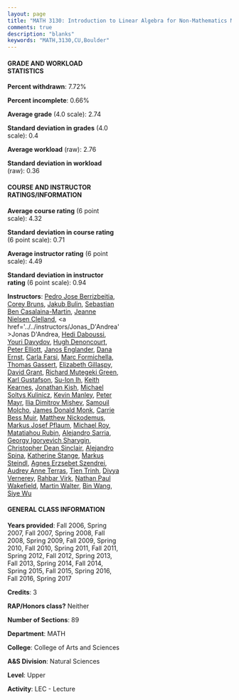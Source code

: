 ```yaml
---
layout: page
title: "MATH 3130: Introduction to Linear Algebra for Non-Mathematics Majors Statistics"
comments: true
description: "blanks"
keywords: "MATH,3130,CU,Boulder"
---
```

<head>
<script src="https://ajax.googleapis.com/ajax/libs/jquery/2.1.3/jquery.min.js"></script>
<script src="https://dl.dropboxusercontent.com/s/pc42nxpaw1ea4o9/highcharts.js?dl=0"></script>
<!-- <script src="../assets/js/highcharts.js"></script> -->
<style type="text/css">@font-face {
	font-family: "Bebas Neue";
	src: url(https://www.filehosting.org/file/details/544349/BebasNeue Regular.otf) format("opentype");
	}
	h1.Bebas { 
		font-family: "Bebas Neue", Verdana, Tahoma;
	}
</style>
</head>
<body>
	<div id="container" style="float: right; width: 45%; height: 88%; margin-left: 2.5%; margin-right: 2.5%;"></div>
	<script language="JavaScript">
		$(document).ready(function() {
		var chart = {type: 'column'};
		var title = {text: 'Grade Distribution'};
		var xAxis = {categories: ['A','B','C','D','F'],crosshair: true};
		var yAxis = {min: 0,title: {text: 'Percentage'}};
		var tooltip = {headerFormat: '<center><b><span style="font-size:20px">{point.key}</span></b></center>',
		               pointFormat: '<td style="padding:0"><b>{point.y:.1f}%</b></td>',
		               footerFormat: '</table>',shared: true,useHTML: true};
		var plotOptions = {column: {pointPadding: 0.0,borderWidth: 0}};  
		var credits = {enabled: false};var series= [{name: 'Percent',data: [32.96,31.95,21.52,4.81,8.76,]}];
		var json = {};
		json.chart = chart;
		json.title = title;
		json.tooltip = tooltip;
		json.xAxis = xAxis;
		json.yAxis = yAxis;  
		json.series = series;
		json.plotOptions = plotOptions;  
		json.credits = credits;
		$('#container').highcharts(json);
	});
	</script>
</body>
			   
#### GRADE AND WORKLOAD STATISTICS

**Percent withdrawn**: 7.72%

**Percent incomplete**: 0.66%

**Average grade** (4.0 scale): 2.74

**Standard deviation in grades** (4.0 scale): 0.4

**Average workload** (raw): 2.76

**Standard deviation in workload** (raw): 0.36

#### COURSE AND INSTRUCTOR RATINGS/INFORMATION

**Average course rating** (6 point scale): 4.32

**Standard deviation in course rating** (6 point scale): 0.71

**Average instructor rating** (6 point scale): 4.49

**Standard deviation in instructor rating** (6 point scale): 0.94

**Instructors**: <a href='../../instructors/Pedro_Jose_Berrizbeitia'>Pedro Jose Berrizbeitia</a>, <a href='../../instructors/Corey_Bruns'>Corey Bruns</a>, <a href='../../instructors/Jakub_Bulin'>Jakub Bulin</a>, <a href='../../instructors/Sebastian_Ben_Casalaina-Martin'>Sebastian Ben Casalaina-Martin</a>, <a href='../../instructors/Jeanne_Nielsen_Clelland'>Jeanne Nielsen Clelland</a>, <a href='../../instructors/Jonas_D'Andrea'>Jonas D'Andrea</a>, <a href='../../instructors/Hedi_Daboussi'>Hedi Daboussi</a>, <a href='../../instructors/Youri_Davydov'>Youri Davydov</a>, <a href='../../instructors/Hugh_Denoncourt'>Hugh Denoncourt</a>, <a href='../../instructors/Peter_Elliott'>Peter Elliott</a>, <a href='../../instructors/Janos_Englander'>Janos Englander</a>, <a href='../../instructors/Dana_Ernst'>Dana Ernst</a>, <a href='../../instructors/Carla_Farsi'>Carla Farsi</a>, <a href='../../instructors/Marc_Formichella'>Marc Formichella</a>, <a href='../../instructors/Thomas_Gassert'>Thomas Gassert</a>, <a href='../../instructors/Elizabeth_Gillaspy'>Elizabeth Gillaspy</a>, <a href='../../instructors/David_Grant'>David Grant</a>, <a href='../../instructors/Richard_Mutegeki_Green'>Richard Mutegeki Green</a>, <a href='../../instructors/Karl_Gustafson'>Karl Gustafson</a>, <a href='../../instructors/Su-Ion_Ih'>Su-Ion Ih</a>, <a href='../../instructors/Keith_Kearnes'>Keith Kearnes</a>, <a href='../../instructors/Jonathan_Kish'>Jonathan Kish</a>, <a href='../../instructors/Michael_Soltys_Kulinicz'>Michael Soltys Kulinicz</a>, <a href='../../instructors/Kevin_Manley'>Kevin Manley</a>, <a href='../../instructors/Peter_Mayr'>Peter Mayr</a>, <a href='../../instructors/Ilia_Dimitrov_Mishev'>Ilia Dimitrov Mishev</a>, <a href='../../instructors/Samouil_Molcho'>Samouil Molcho</a>, <a href='../../instructors/James_Donald_Monk'>James Donald Monk</a>, <a href='../../instructors/Carrie_Bess_Muir'>Carrie Bess Muir</a>, <a href='../../instructors/Matthew_Nickodemus'>Matthew Nickodemus</a>, <a href='../../instructors/Markus_Josef_Pflaum'>Markus Josef Pflaum</a>, <a href='../../instructors/Michael_Roy'>Michael Roy</a>, <a href='../../instructors/Matatiahou_Rubin'>Matatiahou Rubin</a>, <a href='../../instructors/Alejandro_Sarria'>Alejandro Sarria</a>, <a href='../../instructors/Georgy_Igoryevich_Sharygin'>Georgy Igoryevich Sharygin</a>, <a href='../../instructors/Christopher_Dean_Sinclair'>Christopher Dean Sinclair</a>, <a href='../../instructors/Alejandro_Spina'>Alejandro Spina</a>, <a href='../../instructors/Katherine_Stange'>Katherine Stange</a>, <a href='../../instructors/Markus_Steindl'>Markus Steindl</a>, <a href='../../instructors/Agnes_Erzsebet_Szendrei'>Agnes Erzsebet Szendrei</a>, <a href='../../instructors/Audrey_Anne_Terras'>Audrey Anne Terras</a>, <a href='../../instructors/Tien_Trinh'>Tien Trinh</a>, <a href='../../instructors/Divya_Vernerey'>Divya Vernerey</a>, <a href='../../instructors/Rahbar_Virk'>Rahbar Virk</a>, <a href='../../instructors/Nathan_Paul_Wakefield'>Nathan Paul Wakefield</a>, <a href='../../instructors/Martin_Walter'>Martin Walter</a>, <a href='../../instructors/Bin_Wang'>Bin Wang</a>, <a href='../../instructors/Siye_Wu'>Siye Wu</a>

#### GENERAL CLASS INFORMATION

**Years provided**: Fall 2006, Spring 2007, Fall 2007, Spring 2008, Fall 2008, Spring 2009, Fall 2009, Spring 2010, Fall 2010, Spring 2011, Fall 2011, Spring 2012, Fall 2012, Spring 2013, Fall 2013, Spring 2014, Fall 2014, Spring 2015, Fall 2015, Spring 2016, Fall 2016, Spring 2017

**Credits**: 3

**RAP/Honors class?** Neither

**Number of Sections**: 89

**Department**: MATH

**College**: College of Arts and Sciences

**A&S Division**: Natural Sciences

**Level**: Upper

**Activity**: LEC - Lecture
